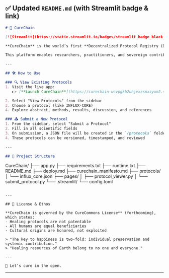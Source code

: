 ## ✅ Updated `README.md` (with Streamlit badge & link)

```markdown
# 🧬 CureChain

[![Streamlit](https://static.streamlit.io/badges/streamlit_badge_black_white.svg)](https://curechain-wcvpgkb2uhjvxzsmxzyum2.streamlit.app)

**CureChain** is the world’s first **Decentralized Protocol Registry (DPR)** for open-source, sovereign healing.

This platform enables researchers, practitioners, and sovereign contributors to publish structured, science-aligned healing protocols — while preserving public access, cultural integrity, and blockchain-backed memory.

---

## 🛠️ How to Use

### 🔍 View Existing Protocols
1. Visit the live app:  
   👉 [**Launch CureChain**](https://curechain-wcvpgkb2uhjvxzsmxzyum2.streamlit.app)

2. Select "View Protocols" from the sidebar  
3. Choose a protocol (like INFLUX-CORE)  
4. Explore abstract, methods, results, discussion, and references

### 📤 Submit a New Protocol
1. From the sidebar, select "Submit a Protocol"
2. Fill in all scientific fields
3. On submission, a JSON file will be created in the `/protocols` folder
4. These protocols can be versioned, timestamped, and reviewed

---

## 📁 Project Structure

```
CureChain/
├── app.py
├── requirements.txt
├── runtime.txt
├── README.md
├── deploy.md
├── curechain_manifesto.md
├── protocols/
│   └── influx_core.json
├── pages/
│   ├── protocol_viewer.py
│   └── submit_protocol.py
└── .streamlit/
    └── config.toml
```

---

## 📜 License & Ethos

**CureChain is governed by the CureCommons License** (forthcoming), which states:
- Healing protocols are not patentable  
- All humans are equal beneficiaries  
- Cultural origins are honored, not exploited

> "The key to happiness is two-fold: individual preservation and systemic contribution."  
> "Healing resources of Earth belong to no one and everyone."

---

🧬 Let’s cure in the open.
```

---